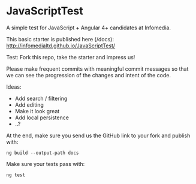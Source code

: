 # JavaScriptTest
A simple test for JavaScript + Angular 4+ candidates at Infomedia.

This basic starter is published here (/docs):
http://infomedialtd.github.io/JavaScriptTest/

Test:
Fork this repo, take the starter and impress us!

Please make frequent commits with meaningful commit messages so that we can see the progression of the changes and intent of the code.

Ideas: 
- Add search / filtering
- Add editing
- Make it look great
- Add local persistence 
- ..?

At the end, make sure you send us the GitHub link to your fork and publish with:

```
ng build --output-path docs
```

Make sure your tests pass with:

```
ng test
```
